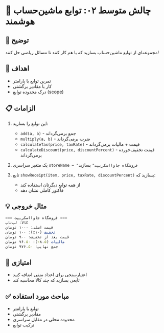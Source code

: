 # 🎯 چالش متوسط ۰۲: توابع ماشین‌حساب هوشمند

## 📝 توضیح

مجموعه‌ای از توابع ماشین‌حساب بسازید که با هم کار کنند تا مسائل ریاضی حل کنند!

## 🎯 اهداف

- تمرین توابع با پارامتر
- کار با مقادیر برگشتی
- درک محدوده توابع (scope)

## 📋 الزامات

1. این توابع را بسازید:
   - `add(a, b)` - جمع برمی‌گرداند
   - `multiply(a, b)` - ضرب برمی‌گرداند
   - `calculateTax(price, taxRate)` - قیمت + مالیات برمی‌گرداند
   - `calculateDiscount(price, discountPercent)` - قیمت تخفیف‌خورده برمی‌گرداند

2. یک متغیر سراسری `storeName = "فروشگاه جاوااسکریپت"` بسازید

3. تابع `showReceipt(item, price, taxRate, discountPercent)` بسازید که:
   - از همه توابع دیگرتان استفاده کند
   - فاکتور کاملی نشان دهد

## 💡 مثال خروجی

```javascript
=== فروشگاه جاوااسکریپت ===
کالا: لپ‌تاپ
قیمت اصلی: ۱۰۰۰ تومان
تخفیف (۱۰٪): ۱۰۰ تومان
قیمت بعد از تخفیف: ۹۰۰ تومان
مالیات (۸.۵٪): ۷۶.۵۰ تومان
جمع نهایی: ۹۷۶.۵۰ تومان
```

## 🚀 امتیازی

- اعتبارسنجی برای اعداد منفی اضافه کنید
- تابعی بسازید که چند کالا محاسبه کند

## ✅ مباحث مورد استفاده

- توابع با پارامتر
- مقادیر برگشتی
- محدوده محلی در مقابل سراسری
- ترکیب توابع
